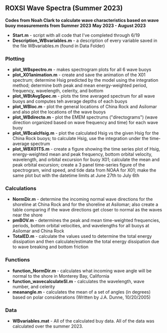 ## ROXSI Wave Spectra (Summer 2023)
**Codes from Noah Clark to calculate wave characteristics based on wave buoy measurements from Summer 2023**
**May 2023 - August 2023**

* **Start.m** - script with all code that I've completed through 6/19
* **Description_WBvariables.m** - a description of every variable saved in the file WBvariables.m (found in Data Folder)
  
### Plotting
* **plot_WBspectro.m** - makes spectrogram plots for all 6 wave buoys
* **plot_X01animation.m** - create and save the animation of the X01 spectrum; determine Hsig predicted by the model using the integration method; determine both peak and mean energy-weighted period, frequency, wavelength, celerity, and bottom 
* **plot_WBtAvgSpec.m** - plots the time averaged spectrum for all wave buoys and computes teh average depths of each buoys
* **plot_WBloc.m** - plot the general locations of China Rock and Asilomar and also plot the locations of the wave buoys
* **plot_WBdirecto.m** - plot the EMEM spectrums ("directograms") (wave direction organized based on wave frequency and time) for each wave buoy
* **plot_WBcalcHsig.m** - plot the calculated Hsig vs the given Hsig for the China Rock buoys; to calculate Hsig, use the integration under the time-average spectrum
* **plot_WBX01TS.m** - create a figure showing the time series plot of Hsig, energy-weighted mean and peak frequency, bottom orbital velocity, wavelength, and orbital excursion for buoy X01; calculate the mean and peak orbital excursion; create a 3 panel time-series figure of the spectrogram, wind speed, and tide data from NOAA for X01; make the same plot but with the datetime limits at June 27th to July 6th
  
### Calculations
* **NormDir.m** - determine the incoming normal wave directions for the shoreline at China Rock and for the shoreline at Asilomar; also create a table comparing if the wave directions get closer to normal as the waves near the shore
* **pmBOV.m** - determines the peak and mean time-weighted frequencies, periods, bottom orbital velocities, and wavelengths for all buoys at Asilomar and China Rock
* **TotalED.m** - calculate the values used to determine the total energy dissipation and then calculate/estimate the total energy dissipation due to wave breaking and bottom friction

### Functions
* **function_NormDir.m** - calculates what incoming wave angle will be normal to the shore in Monterey Bay, California
* **function_wavecalculateSI.m** - calculates the wavelength, wave number, and celerity 
* **meanangle.m** - calculates the mean of a set of angles (in degrees) based on polar considerations (Written by J.A. Dunne, 10/20/2005)
 
### Data
* **WBvariables.mat** - All of the calculated buy data. All of the data was calculated over the summer 2023.
